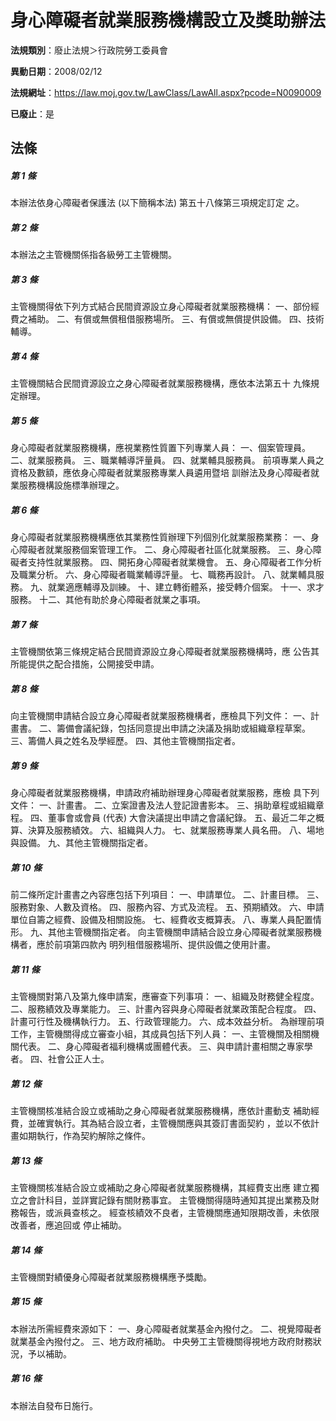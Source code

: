 # 身心障礙者就業服務機構設立及獎助辦法

**法規類別**：廢止法規＞行政院勞工委員會

**異動日期**：2008/02/12  

**法規網址**：https://law.moj.gov.tw/LawClass/LawAll.aspx?pcode=N0090009

**已廢止**：是



## 法條
##### 第 1 條
本辦法依身心障礙者保護法 (以下簡稱本法) 第五十八條第三項規定訂定
之。

##### 第 2 條
本辦法之主管機關係指各級勞工主管機關。

##### 第 3 條
主管機關得依下列方式結合民間資源設立身心障礙者就業服務機構：
一、部份經費之補助。
二、有償或無償租借服務場所。
三、有償或無償提供設備。
四、技術輔導。


##### 第 4 條
主管機關結合民間資源設立之身心障礙者就業服務機構，應依本法第五十
九條規定辦理。

##### 第 5 條
身心障礙者就業服務機構，應視業務性質置下列專業人員：
一、個案管理員。
二、就業服務員。
三、職業輔導評量員。
四、就業輔具服務員。
前項專業人員之資格及數額，應依身心障礙者就業服務專業人員遴用暨培
訓辦法及身心障礙者就業服務機構設施標準辦理之。


##### 第 6 條
身心障礙者就業服務機構應依其業務性質辦理下列個別化就業服務業務：
一、身心障礙者就業服務個案管理工作。
二、身心障礙者社區化就業服務。
三、身心障礙者支持性就業服務。
四、開拓身心障礙者就業機會。
五、身心障礙者工作分析及職業分析。
六、身心障礙者職業輔導評量。
七、職務再設計。
八、就業輔具服務。
九、就業適應輔導及訓練。
十、建立轉銜體系，接受轉介個案。
十一、求才服務。
十二、其他有助於身心障礙者就業之事項。

##### 第 7 條
主管機關依第三條規定結合民間資源設立身心障礙者就業服務機構時，應
公告其所能提供之配合措施，公開接受申請。

##### 第 8 條
向主管機關申請結合設立身心障礙者就業服務機構者，應檢具下列文件：
一、計畫書。
二、籌備會議紀錄，包括同意提出申請之決議及捐助或組織章程草案。
三、籌備人員之姓名及學經歷。
四、其他主管機關指定者。


##### 第 9 條
身心障礙者就業服務機構，申請政府補助辦理身心障礙者就業服務，應檢
具下列文件：
一、計畫書。
二、立案證書及法人登記證書影本。
三、捐助章程或組織章程。
四、董事會或會員 (代表) 大會決議提出申請之會議紀錄。
五、最近二年之概算、決算及服務績效。
六、組織與人力。
七、就業服務專業人員名冊。
八、場地與設備。
九、其他主管機關指定者。


##### 第 10 條
前二條所定計畫書之內容應包括下列項目：
一、申請單位。
二、計畫目標。
三、服務對象、人數及資格。
四、服務內容、方式及流程。
五、預期績效。
六、申請單位自籌之經費、設備及相關設施。
七、經費收支概算表。
八、專業人員配置情形。
九、其他主管機關指定者。
向主管機關申請結合設立身心障礙者就業服務機構者，應於前項第四款內
明列租借服務場所、提供設備之使用計畫。


##### 第 11 條
主管機關對第八及第九條申請案，應審查下列事項：
一、組織及財務健全程度。
二、服務績效及專業能力。
三、計畫內容與身心障礙者就業政策配合程度。
四、計畫可行性及機構執行力。
五、行政管理能力。
六、成本效益分析。
為辦理前項工作，主管機關得成立審查小組，其成員包括下列人員：
一、主管機關及相關機關代表。
二、身心障礙者福利機構或團體代表。
三、與申請計畫相關之專家學者。
四、社會公正人士。


##### 第 12 條
主管機關核准結合設立或補助之身心障礙者就業服務機構，應依計畫動支
補助經費，並確實執行。其為結合設立者，主管機關應與其簽訂書面契約
，並以不依計畫如期執行，作為契約解除之條件。

##### 第 13 條
主管機關核准結合設立或補助之身心障礙者就業服務機構，其經費支出應
建立獨立之會計科目，並詳實記錄有關財務事宜。
主管機關得隨時通知其提出業務及財務報告，或派員查核之。
經查核績效不良者，主管機關應通知限期改善，未依限改善者，應追回或
停止補助。

##### 第 14 條
主管機關對績優身心障礙者就業服務機構應予獎勵。

##### 第 15 條
本辦法所需經費來源如下：
一、身心障礙者就業基金內撥付之。
二、視覺障礙者就業基金內撥付之。
三、地方政府補助。
中央勞工主管機關得視地方政府財務狀況，予以補助。


##### 第 16 條
本辦法自發布日施行。


